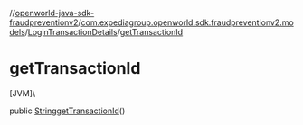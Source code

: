 //[openworld-java-sdk-fraudpreventionv2](../../../index.md)/[com.expediagroup.openworld.sdk.fraudpreventionv2.models](../index.md)/[LoginTransactionDetails](index.md)/[getTransactionId](get-transaction-id.md)

# getTransactionId

[JVM]\

public [String](https://docs.oracle.com/javase/8/docs/api/java/lang/String.html)[getTransactionId](get-transaction-id.md)()
